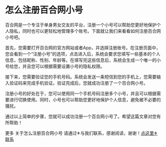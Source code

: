 # 怎么注册百合网小号

百合网是一个专注于单身男女交友的平台，注册一个小号可以帮助您更好地保护个人隐私，同时也可以更轻松地管理多个账号。下面就让我们来看看如何注册百合网小号吧。

首先，您需要打开百合网的官方网站或者App，并选择注册账号。在注册页面中，您会看到一个“注册小号”的选项，点击进入后，系统会要求您填写一些基本的个人信息，包括昵称、性别、年龄等。在填写完这些信息后，系统会生成一个唯一的小号给您，并且您可以根据需要设置小号的隐私权限。

接下来，您需要验证您的手机号码。系统会发送一条短信到您的手机上，您需要输入验证码来完成手机验证。验证完成后，您就成功注册了一个百合网小号。

注册小号的好处在于，您可以使用同一个手机号码注册多个小号，并且可以根据需要进行切换使用。同时，小号也可以帮助您更好地保护个人信息，避免被不必要的骚扰。

通过以上简单的步骤，您就可以成功注册一个百合网小号了。希望这篇文章对您有所帮助！

更多 关于怎么注册百合网小号 请通过✈与我们联系，感谢阅读，谢谢！[点这里✈联系](https://gg.k02.cc)